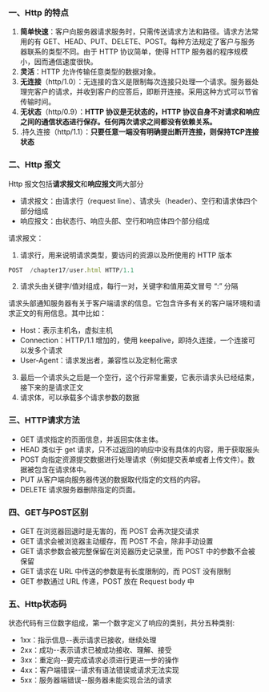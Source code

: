 ### 一、Http 的特点

1. **简单快速**：客户向服务器请求服务时，只需传送请求方法和路径。请求方法常用的有 GET、HEAD、PUT、DELETE、POST。每种方法规定了客户与服务器联系的类型不同。由于 HTTP 协议简单，使得 HTTP 服务器的程序规模小，因而通信速度很快。
2. **灵活**：HTTP 允许传输任意类型的数据对象。
3. **无连接**（http/1.0）：无连接的含义是限制每次连接只处理一个请求。服务器处理完客户的请求，并收到客户的应答后，即断开连接。采用这种方式可以节省传输时间。
4. **无状态**（http/0.9）：**HTTP 协议是无状态的，HTTP 协议自身不对请求和响应之间的通信状态进行保存。任何两次请求之间都没有依赖关系。**
5. .持久连接（http/1.1）：**只要任意一端没有明确提出断开连接，则保持TCP连接状态**



### 二、Http 报文

Http 报文包括**请求报文**和**响应报文**两大部分

- 请求报文：由请求行（request line）、请求头（header）、空行和请求体四个部分组成
- 响应报文：由状态行、响应头部、空行和响应体四个部分组成



请求报文：

1. 请求行，用来说明请求类型，要访问的资源以及所使用的 HTTP 版本

```js
POST  /chapter17/user.html HTTP/1.1
```

2. 请求头由关键字/值对组成，每行一对，关键字和值用英文冒号 “:” 分隔

请求头部通知服务器有关于客户端请求的信息。它包含许多有关的客户端环境和请求正文的有用信息。其中比如：

- Host：表示主机名，虚拟主机
- Connection：HTTP/1.1 增加的，使用 keepalive，即持久连接，一个连接可以发多个请求
- User-Agent：请求发出者，兼容性以及定制化需求

3. 最后一个请求头之后是一个空行，这个行非常重要，它表示请求头已经结束，接下来的是请求正文
4. 请求体，可以承载多个请求参数的数据



### 三、HTTP请求方法

- GET 请求指定的页面信息，并返回实体主体。
- HEAD 类似于 get 请求，只不过返回的响应中没有具体的内容，用于获取报头
- POST 向指定资源提交数据进行处理请求（例如提交表单或者上传文件）。数据被包含在请求体中。
- PUT 从客户端向服务器传送的数据取代指定的文档的内容。
- DELETE 请求服务器删除指定的页面。



### 四、GET与POST区别

- GET 在浏览器回退时是无害的，而 POST 会再次提交请求
- GET 请求会被浏览器主动缓存，而 POST 不会，除非手动设置
- GET 请求参数会被完整保留在浏览器历史记录里，而 POST 中的参数不会被保留
- GET 请求在 URL 中传送的参数是有长度限制的，而 POST 没有限制
- GET 参数通过 URL 传递，POST 放在 Request body 中



### 五、Http状态码

状态代码有三位数字组成，第一个数字定义了响应的类别，共分五种类别:

- 1xx：指示信息--表示请求已接收，继续处理
- 2xx：成功--表示请求已被成功接收、理解、接受
- 3xx：重定向--要完成请求必须进行更进一步的操作
- 4xx：客户端错误--请求有语法错误或请求无法实现
- 5xx：服务器端错误--服务器未能实现合法的请求